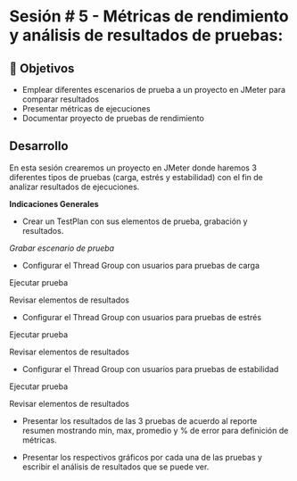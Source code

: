 # Sesión # 5 - Métricas de rendimiento y análisis de resultados de pruebas: 

## :dart: Objetivos

- Emplear diferentes escenarios de prueba a un proyecto en JMeter para comparar resultados
- Presentar métricas de ejecuciones
- Documentar proyecto de pruebas de rendimiento


## Desarrollo

En esta sesión crearemos un proyecto en JMeter donde haremos 3 diferentes tipos de pruebas (carga, estrés y estabilidad) con el fin de analizar resultados de ejecuciones.

**Indicaciones Generales**

- Crear un TestPlan con sus elementos de prueba, grabación y resultados.

*Grabar escenario de prueba*

- Configurar el Thread Group con usuarios para pruebas de carga

Ejecutar prueba

Revisar elementos de resultados

- Configurar el Thread Group con usuarios para pruebas de estrés

Ejecutar prueba

Revisar elementos de resultados

- Configurar el Thread Group con usuarios para pruebas de estabilidad

Ejecutar prueba

Revisar elementos de resultados

- Presentar los resultados de las 3 pruebas de acuerdo al reporte resumen mostrando min, max, promedio y % de error para definición de métricas.

- Presentar los respectivos gráficos por cada una de las pruebas y escribir el análisis de resultados que se puede ver.
